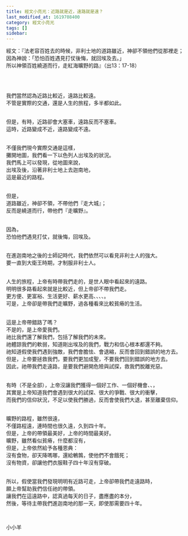 ```yaml
---
title: 經文小亮光：近路就是近，遠路就是遠？
last_modified_at: 1619708400
category: 經文小亮光
tags: []
sidebar: 
---
```


<p>經文：『法老容百姓去的時候，非利士地的道路雖近，神卻不領他們從那裡走；<br/>
因為神說：「恐怕百姓遇見打仗後悔，就回埃及去。」<br/>
所以神領百姓繞道而行，走紅海曠野的路』（出13：17-18）</p>
<p> </p>
<p><br/>
我們當然認為近路比較近，遠路比較遠。<br/>
不管是實際的交通，還是人生的旅程，多半都如此。</p>
<p><br/>
但是，有時，近路卻會大塞車，遠路反而不塞車。<br/>
這時，近路變成不近，遠路變成不遠。</p>
<p><br/>
不僅我們現今實際交通是這樣，<br/>
攤開地圖，我們看一下以色列人出埃及的狀況。<br/>
我們馬上可以發現，從地圖來說，<br/>
出埃及後，沿著非利士地上去迦南地，<br/>
這是最近的路程。</p>
<p><br/>
但是，<br/>
道路雖近，神卻不領，不帶他們『走大城』；<br/>
反而是繞道而行，帶他們『走曠野』。</p>
<p><br/>
因為，<br/>
恐怕他們遇見打仗，就後悔，回埃及。</p>
<p><br/>
在進迦南地之後的士師記時代，我們依然可以看見非利士人的強大。<br/>
要一直到大衛王時期，才制服非利士人。</p>
<p><br/>
人生的旅程，上帝有時帶我們走的，是世人眼中看起來的遠路。<br/>
明明很多路看起來就是比較近，但上帝卻不帶我們走。<br/>
更方便、更富裕、生活更好、薪水更高、、、、。<br/>
可是，上帝卻是帶我們走曠野，過各種看來比較貧瘠的生活。</p>
<p><br/>
這是上帝帶錯路了嗎？<br/>
不是的，是上帝愛我們。<br/>
祂比我們還了解我們，包括了解我們的未來。<br/>
祂體諒我們的軟弱，知道剛出埃及的我們，戰力和信心根本都還不夠。<br/>
祂知道假使我們遇到強敵，我們會膽怯、會退縮，反而會回到錯誤的地方去。<br/>
但是，上帝要拯救我們，要我們更加成聖，不要我們回到錯誤的地方去。<br/>
因此，祂帶我們走遠路，是要我們避開危險與試探，救我們脫離兇惡。</p>
<p><br/>
有時（不是全部），上帝沒讓我們獲得一個好工作、一個好機會、、，<br/>
其實是上帝知道我們會遇到很大的試探、很大的爭戰、很大的衝擊，<br/>
而我們的信仰狀況，不足以使我們勝過，反而會使我們大退，甚至離棄信仰。</p>
<p><br/>
曠野的路程，雖然很遠，<br/>
不僅路程遠，連時間也很久遠，久到四十年。<br/>
但是，上帝的帶領最美好，上帝的時間最美好。<br/>
曠野，雖然看似貧瘠，什麼都沒有，<br/>
但是，上帝依然給予各種恩典：<br/>
沒有食物，卻天降嗎哪，還給鵪鶉，使他們不會餓死；<br/>
沒有物資，卻讓他們衣服鞋子四十年沒有穿破。</p>
<p><br/>
所以，假使當我們發現明明有近路可走，上帝卻帶我們走遠路時，<br/>
願上帝幫助我們信任祂的帶領。<br/>
讓我們在這遠路中，認真過每天的日子，盡應盡的本分，<br/>
然後，等待主帶我們進迦南地的那一天，即使那需要四十年。</p>
<p> </p>
<p>小小羊</p>
<p> </p>
<p> </p>
